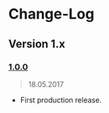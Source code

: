 Change-Log
===============

## Version 1.x ##

### [1.0.0](https://github.com/universum-studios/java_websocket_adapter/releases/tag/v1.0.0) ###
> 18.05.2017

- First production release.